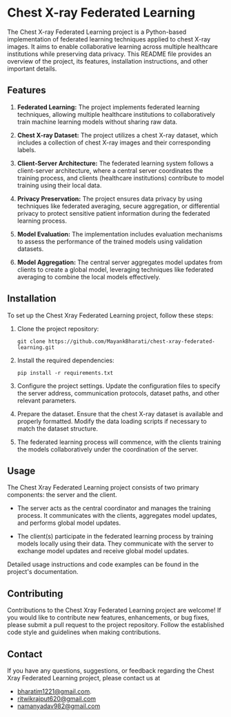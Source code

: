 # Chest X-ray Federated Learning

The Chest X-ray Federated Learning project is a Python-based implementation of federated learning techniques applied to chest X-ray images. It aims to enable collaborative learning across multiple healthcare institutions while preserving data privacy. This README file provides an overview of the project, its features, installation instructions, and other important details.

## Features

1. **Federated Learning:** The project implements federated learning techniques, allowing multiple healthcare institutions to collaboratively train machine learning models without sharing raw data.

2. **Chest X-ray Dataset:** The project utilizes a chest X-ray dataset, which includes a collection of chest X-ray images and their corresponding labels.

3. **Client-Server Architecture:** The federated learning system follows a client-server architecture, where a central server coordinates the training process, and clients (healthcare institutions) contribute to model training using their local data.

4. **Privacy Preservation:** The project ensures data privacy by using techniques like federated averaging, secure aggregation, or differential privacy to protect sensitive patient information during the federated learning process.

5. **Model Evaluation:** The implementation includes evaluation mechanisms to assess the performance of the trained models using validation datasets.

6. **Model Aggregation:** The central server aggregates model updates from clients to create a global model, leveraging techniques like federated averaging to combine the local models effectively.

## Installation

To set up the Chest Xray Federated Learning project, follow these steps:

1. Clone the project repository:

   ```
   git clone https://github.com/MayankBharati/chest-xray-federated-learning.git
   ```

2. Install the required dependencies:

   ```
   pip install -r requirements.txt
   ```

3. Configure the project settings. Update the configuration files to specify the server address, communication protocols, dataset paths, and other relevant parameters.

4. Prepare the dataset. Ensure that the chest X-ray dataset is available and properly formatted. Modify the data loading scripts if necessary to match the dataset structure.

5. The federated learning process will commence, with the clients training the models collaboratively under the coordination of the server.

## Usage

The Chest Xray Federated Learning project consists of two primary components: the server and the client.

- The server acts as the central coordinator and manages the training process. It communicates with the clients, aggregates model updates, and performs global model updates.

- The client(s) participate in the federated learning process by training models locally using their data. They communicate with the server to exchange model updates and receive global model updates.

Detailed usage instructions and code examples can be found in the project's documentation.

## Contributing

Contributions to the Chest Xray Federated Learning project are welcome! If you would like to contribute new features, enhancements, or bug fixes, please submit a pull request to the project repository. Follow the established code style and guidelines when making contributions.

## Contact

If you have any questions, suggestions, or feedback regarding the Chest Xray Federated Learning project, please contact us at 
* bharatim1221@gmail.com.
* ritwikrajput620@gmail.com
* namanyadav982@gmail.com
